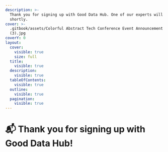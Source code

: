 ```yaml
---
description: >-
  Thank you for signing up with Good Data Hub. One of our experts will email you
  shortly.
cover: >-
  .gitbook/assets/Colorful Abstract Tech Conference Event Announcement Video
  (3).jpg
coverY: 0
layout:
  cover:
    visible: true
    size: full
  title:
    visible: true
  description:
    visible: true
  tableOfContents:
    visible: true
  outline:
    visible: true
  pagination:
    visible: true
---
```


# 📬 Thank you for signing up with Good Data Hub!

